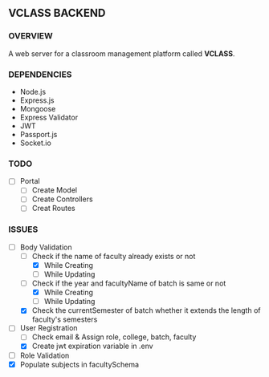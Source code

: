 ## VCLASS BACKEND

### OVERVIEW
A web server for a classroom management platform called **VCLASS**.

### DEPENDENCIES
- Node.js
- Express.js
- Mongoose
- Express Validator
- JWT
- Passport.js
- Socket.io

### TODO
- [ ] Portal 
  - [ ] Create Model
  - [ ] Create Controllers
  - [ ] Creat Routes

### ISSUES
- [ ] Body Validation
  - [ ] Check if the name of faculty already exists or not
    - [x] While Creating
    - [ ] While Updating 
  - [ ] Check if the year and facultyName of batch is same or not
    - [x] While Creating
    - [ ] While Updating
  - [x] Check the currentSemester of batch whether it extends the length of faculty's semesters
- [ ] User Registration
  - [ ] Check email & Assign role, college, batch, faculty
  - [x] Create jwt expiration variable in .env
- [ ] Role Validation
- [x] Populate subjects in facultySchema 